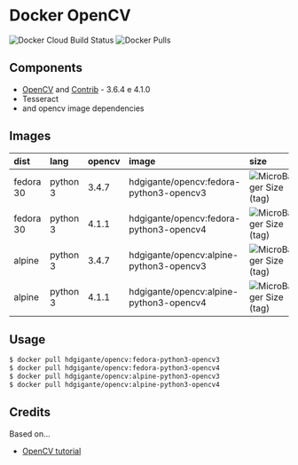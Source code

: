 # Docker OpenCV

![Docker Cloud Build Status](https://img.shields.io/docker/cloud/build/hdgigante/opencv.svg) ![Docker Pulls](https://img.shields.io/docker/pulls/hdgigante/opencv.svg)

## Components

- [OpenCV](https://github.com/opencv/opencv) and [Contrib](https://github.com/opencv/opencv_contrib) - 3.6.4 e 4.1.0
- Tesseract
- and opencv image dependencies

## Images

| dist | lang | opencv | image | size
| :--- | :--- | :--- | :--- | :--- |
| fedora 30 | python 3 | 3.4.7 | hdgigante/opencv:fedora-python3-opencv3 | ![MicroBadger Size (tag)](https://img.shields.io/microbadger/image-size/hdgigante/opencv/fedora-python3-opencv3.svg)
| fedora 30 | python 3 | 4.1.1 | hdgigante/opencv:fedora-python3-opencv4 | ![MicroBadger Size (tag)](https://img.shields.io/microbadger/image-size/hdgigante/opencv/fedora-python3-opencv4.svg)
| alpine | python 3 | 3.4.7 | hdgigante/opencv:alpine-python3-opencv3 | ![MicroBadger Size (tag)](https://img.shields.io/microbadger/image-size/hdgigante/opencv/alpine-python3-opencv3.svg)
| alpine | python 3 | 4.1.1 | hdgigante/opencv:alpine-python3-opencv4 | ![MicroBadger Size (tag)](https://img.shields.io/microbadger/image-size/hdgigante/opencv/alpine-python3-opencv4.svg)


## Usage

```bash
$ docker pull hdgigante/opencv:fedora-python3-opencv3
$ docker pull hdgigante/opencv:fedora-python3-opencv4
$ docker pull hdgigante/opencv:alpine-python3-opencv3
$ docker pull hdgigante/opencv:alpine-python3-opencv4
```

## Credits

Based on...

- [OpenCV tutorial](https://docs.opencv.org/trunk/dd/dd5/tutorial_py_setup_in_fedora.html)
